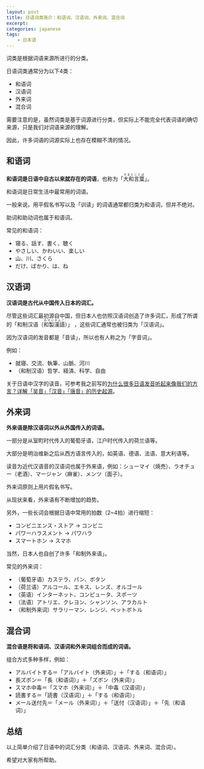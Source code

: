 ```yaml
---
layout: post
title: 日语词类简介：和语词、汉语词、外来词、混合词
excerpt: 
categories: japanese
tags:
    - 日本语
---
```


词类是根据词语来源所进行的分类。

日语词类通常分为以下4类：

* 和语词
* 汉语词
* 外来词
* 混合词

需要注意的是，虽然词类是基于词源进行分类，但实际上不能完全代表词语的确切来源，只是我们对词语来源的理解。

因此，许多词语的词源实际上也存在模糊不清的情况。

## 和语词

**和语词是日语中自古以来就存在的词语**，也称为「<ruby>大和言葉<rt>やまとことば</rt></ruby>」。

和语词是日常生活中最常用的词语。

一般来说，用平假名书写以及「训读」的词语通常都归类为和语词，但并不绝对。

助词和助动词也属于和语词。

常见的和语词：

* 寝る、話す、書く、聴く
* やさしい、かわいい、楽しい
* 山、川、さくら
* だけ、ばかり、は、ね

## 汉语词

**汉语词是古代从中国传入日本的词汇。**

尽管这些词汇最初源自中国，但日本人也仿照汉语词创造了许多词汇，形成了所谓的「和制汉语<span class='more'>（<ruby>和製漢語<rt>わせいかんご</rt></ruby>）</span>」 ，这些词汇通常也被归类为「汉语词」。

因为汉语词的发音都是「音读」，所以也有人称之为「字音词」。

例如：

* 就寝、交流、執筆、山脈、河川
* <span class='more'>（和制汉语）</span>哲学、経済、科学、自由

关于日语中汉字的读音，可参考我之前写的[为什么很多日语发音听起来像我们的方言？详解「吴音」「汉音」「唐音」的历史起源](https：//mp.weixin.qq.com/s/oNHNVPi60_kbXEMgf5EQ5A)。

## 外来词

**外来语是除汉语词以外从外国传入的词语。**

一部分是从室町时代传入的葡萄牙语，江户时代传入的荷兰语等。

大部分是明治维新之后从西方语言传入的，如英语、德语、法语、意大利语等。

读音为近代汉语音的汉语词也属于外来语，例如：シューマイ<span class='more'>（焼売）</span>、ラオチュー<span class='more'>（老酒）</span>、マージャン<span class='more'>（麻雀）</span>、メンツ<span class='more'>（面子）</span>。

外来词原则上用片假名书写。

从现状来看，外来语有不断增加的趋势。

另外，一些长词会根据日语中常用的拍数<span class='more'>（2~4拍）</span>进行缩短：

* コンビニエンス・ストア → コンビニ
* パワーハラスメント → パワハラ
* スマートホン → スマホ

当然，日本人也自创了许多「和制外来语」。

常见的外来词：

* <span class='more'>（葡萄牙语）</span>カステラ、パン、ボタン
* <span class='more'>（荷兰语）</span>アルコール、エキス、レンズ、オルゴール
* <span class='more'>（英语）</span>インターネット、コンピュータ、スポーツ
* <span class='more'>（法语）</span>アトリエ、クレヨン、シャンソン、アラカルト
* <span class='more'>（和制外来词）</span>サラリーマン、レンジ、ペットボトル

## 混合词

**混合语是将和语词、汉语词和外来词组合而成的词语。**

组合方式多种多样，例如：

* アルバイトする＝「アルバイト<span class='more'>（外来词）</span>」＋「する<span class='more'>（和语词）</span>」
* 長ズボン＝「長<span class='more'>（和语词）</span>」＋「ズボン<span class='more'>（外来词）</span>」
* スマホ中毒＝「スマホ<span class='more'>（外来词）</span>」＋「中毒<span class='more'>（汉语词）</span>」
* 読書する＝「読書<span class='more'>（汉语词）</span>」＋「する<span class='more'>（和语词）</span>」
* メール送付先＝「メール<span class='more'>（外来词）</span>」＋「送付<span class='more'>（汉语词）</span>」＋「先<span class='more'>（和语词）</span>」

## 总结

以上简单介绍了日语中的词汇分类<span class='more'>（和语词、汉语词、外来词、混合词）</span>。

希望对大家有所帮助。
